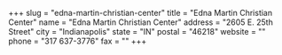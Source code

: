 +++
slug = "edna-martin-christian-center"
title = "Edna Martin Christian Center"
name = "Edna Martin Christian Center"
address = "2605 E. 25th Street"
city = "Indianapolis"
state = "IN"
postal = "46218"
website = ""
phone = "317 637-3776"
fax = ""
+++
